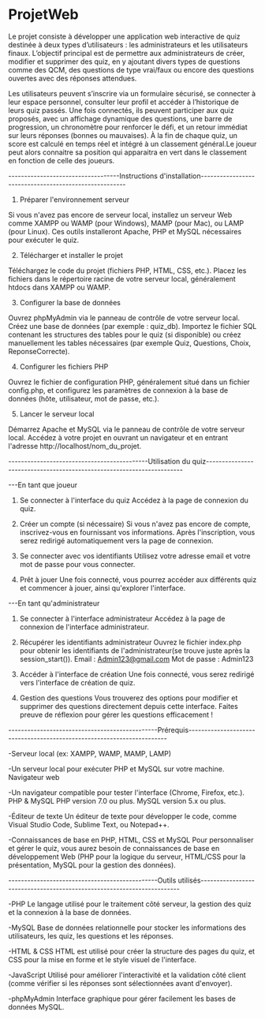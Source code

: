 # ProjetWeb

Le projet consiste à développer une application web interactive de quiz destinée à deux types d’utilisateurs : les administrateurs et les utilisateurs finaux. L’objectif principal est de permettre aux administrateurs de créer, modifier et supprimer des quiz, en y ajoutant divers types de questions comme des QCM, des questions de type vrai/faux ou encore des questions ouvertes avec des réponses attendues. 

Les utilisateurs peuvent s’inscrire via un formulaire sécurisé, se connecter à leur espace personnel, consulter leur profil et accéder à l’historique de leurs quiz passés. Une fois connectés, ils peuvent participer aux quiz proposés, avec un affichage dynamique des questions, une barre de progression, un chronomètre pour renforcer le défi, et un retour immédiat sur leurs réponses (bonnes ou mauvaises). À la fin de chaque quiz, un score est calculé en temps réel et intégré à un classement général.Le joueur peut alors connaitre sa position qui apparaitra en vert dans le classement en fonction de celle des joueurs.



-----------------------------------Instructions d'installation------------------------------------------------------

1. Préparer l'environnement serveur

Si vous n'avez pas encore de serveur local, installez un serveur Web comme XAMPP ou WAMP (pour Windows), MAMP (pour Mac), ou LAMP (pour Linux). Ces outils installeront Apache, PHP et MySQL nécessaires pour exécuter le quiz.


2. Télécharger et installer le projet

Téléchargez le code du projet (fichiers PHP, HTML, CSS, etc.).
Placez les fichiers dans le répertoire racine de votre serveur local, généralement htdocs dans XAMPP ou WAMP.


3. Configurer la base de données

Ouvrez phpMyAdmin via le panneau de contrôle de votre serveur local.
Créez une base de données (par exemple : quiz_db).
Importez le fichier SQL contenant les structures des tables pour le quiz (si disponible) ou créez manuellement les tables nécessaires (par exemple Quiz, Questions, Choix, ReponseCorrecte).


4. Configurer les fichiers PHP

Ouvrez le fichier de configuration PHP, généralement situé dans un fichier config.php, et configurez les paramètres de connexion à la base de données (hôte, utilisateur, mot de passe, etc.).


5. Lancer le serveur local

Démarrez Apache et MySQL via le panneau de contrôle de votre serveur local.
Accédez à votre projet en ouvrant un navigateur et en entrant l'adresse http://localhost/nom_du_projet.



--------------------------------------------Utilisation du quiz----------------------------------------------------------------------

---En tant que joueur

1. Se connecter à l'interface du quiz
    Accédez à la page de connexion du quiz.

2. Créer un compte (si nécessaire)
    Si vous n'avez pas encore de compte, inscrivez-vous en fournissant vos informations.
    Après l'inscription, vous serez redirigé automatiquement vers la page de connexion.

3. Se connecter avec vos identifiants
    Utilisez votre adresse email et votre mot de passe pour vous connecter.

4. Prêt à jouer
    Une fois connecté, vous pourrez accéder aux différents quiz et commencer à jouer, ainsi qu'explorer l'interface.



---En tant qu'administrateur

1. Se connecter à l'interface administrateur
    Accédez à la page de connexion de l'interface administrateur.

2. Récupérer les identifiants administrateur
    Ouvrez le fichier index.php pour obtenir les identifiants de l'administrateur(se trouve juste après la session_start()).
    Email : Admin123@gmail.com
    Mot de passe : Admin123

3. Accéder à l'interface de création
    Une fois connecté, vous serez redirigé vers l'interface de création de quiz.

4. Gestion des questions
    Vous trouverez des options pour modifier et supprimer des questions directement depuis cette interface.
    Faites preuve de réflexion pour gérer les questions efficacement !



-----------------------------------------------Prérequis-----------------------------------------------------------------------

-Serveur local (ex: XAMPP, WAMP, MAMP, LAMP)

-Un serveur local pour exécuter PHP et MySQL sur votre machine.
Navigateur web

-Un navigateur compatible pour tester l'interface (Chrome, Firefox, etc.).
PHP & MySQL PHP version 7.0 ou plus. 
MySQL version 5.x ou plus.

-Éditeur de texte
Un éditeur de texte pour développer le code, comme Visual Studio Code, Sublime Text, ou Notepad++.

-Connaissances de base en PHP, HTML, CSS et MySQL
Pour personnaliser et gérer le quiz, vous aurez besoin de connaissances de base en développement Web (PHP pour la logique du serveur, HTML/CSS pour la présentation, MySQL pour la gestion des données).



-----------------------------------------------Outils utilisés-----------------------------------------------------------------------

-PHP
Le langage utilisé pour le traitement côté serveur, la gestion des quiz et la connexion à la base de données.


-MySQL
Base de données relationnelle pour stocker les informations des utilisateurs, les quiz, les questions et les réponses.


-HTML & CSS
HTML est utilisé pour créer la structure des pages du quiz, et CSS pour la mise en forme et le style visuel de l'interface.


-JavaScript 
Utilisé pour améliorer l'interactivité et la validation côté client (comme vérifier si les réponses sont sélectionnées avant d'envoyer).


-phpMyAdmin 
Interface graphique pour gérer facilement les bases de données MySQL.